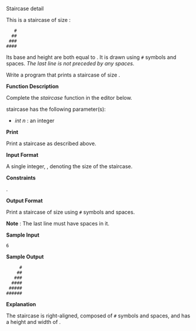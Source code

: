 Staircase detail

This is a staircase of size :

```
   #
  ##
 ###
####
```

Its base and height are both equal to . It is drawn using `#` symbols and spaces. *The last line is not preceded by any spaces.*

Write a program that prints a staircase of size .

**Function Description**

Complete the *staircase* function in the editor below.

staircase has the following parameter(s):

* *int n* : an integer

**Print**

Print a staircase as described above.

**Input Format**

A single integer, , denoting the size of the staircase.

**Constraints**

 .

**Output Format**

Print a staircase of size  using `#` symbols and spaces.

 **Note** : The last line must have  spaces in it.

**Sample Input**

```
6 
```

**Sample Output**

```
     #
    ##
   ###
  ####
 #####
######
```

**Explanation**

The staircase is right-aligned, composed of `#` symbols and spaces, and has a height and width of .
